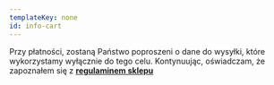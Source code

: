 ```yaml
---
templateKey: none
id: info-cart
---
```

Przy płatności, zostaną Państwo poproszeni o dane do wysyłki, które wykorzystamy wyłącznie do tego celu.
Kontynuując, oświadczam, że zapoznałem się z **[regulaminem sklepu](https://numine.pl/terms/)**